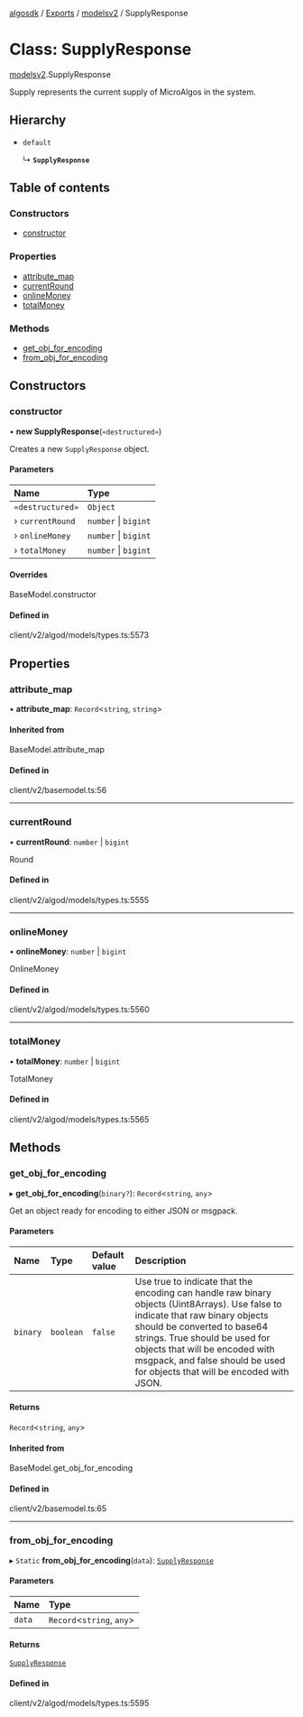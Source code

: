 [algosdk](../README.md) / [Exports](../modules.md) / [modelsv2](../modules/modelsv2.md) / SupplyResponse

# Class: SupplyResponse

[modelsv2](../modules/modelsv2.md).SupplyResponse

Supply represents the current supply of MicroAlgos in the system.

## Hierarchy

- `default`

  ↳ **`SupplyResponse`**

## Table of contents

### Constructors

- [constructor](modelsv2.SupplyResponse.md#constructor)

### Properties

- [attribute\_map](modelsv2.SupplyResponse.md#attribute_map)
- [currentRound](modelsv2.SupplyResponse.md#currentround)
- [onlineMoney](modelsv2.SupplyResponse.md#onlinemoney)
- [totalMoney](modelsv2.SupplyResponse.md#totalmoney)

### Methods

- [get\_obj\_for\_encoding](modelsv2.SupplyResponse.md#get_obj_for_encoding)
- [from\_obj\_for\_encoding](modelsv2.SupplyResponse.md#from_obj_for_encoding)

## Constructors

### constructor

• **new SupplyResponse**(`«destructured»`)

Creates a new `SupplyResponse` object.

#### Parameters

| Name | Type |
| :------ | :------ |
| `«destructured»` | `Object` |
| › `currentRound` | `number` \| `bigint` |
| › `onlineMoney` | `number` \| `bigint` |
| › `totalMoney` | `number` \| `bigint` |

#### Overrides

BaseModel.constructor

#### Defined in

client/v2/algod/models/types.ts:5573

## Properties

### attribute\_map

• **attribute\_map**: `Record`\<`string`, `string`\>

#### Inherited from

BaseModel.attribute\_map

#### Defined in

client/v2/basemodel.ts:56

___

### currentRound

• **currentRound**: `number` \| `bigint`

Round

#### Defined in

client/v2/algod/models/types.ts:5555

___

### onlineMoney

• **onlineMoney**: `number` \| `bigint`

OnlineMoney

#### Defined in

client/v2/algod/models/types.ts:5560

___

### totalMoney

• **totalMoney**: `number` \| `bigint`

TotalMoney

#### Defined in

client/v2/algod/models/types.ts:5565

## Methods

### get\_obj\_for\_encoding

▸ **get_obj_for_encoding**(`binary?`): `Record`\<`string`, `any`\>

Get an object ready for encoding to either JSON or msgpack.

#### Parameters

| Name | Type | Default value | Description |
| :------ | :------ | :------ | :------ |
| `binary` | `boolean` | `false` | Use true to indicate that the encoding can handle raw binary objects (Uint8Arrays). Use false to indicate that raw binary objects should be converted to base64 strings. True should be used for objects that will be encoded with msgpack, and false should be used for objects that will be encoded with JSON. |

#### Returns

`Record`\<`string`, `any`\>

#### Inherited from

BaseModel.get\_obj\_for\_encoding

#### Defined in

client/v2/basemodel.ts:65

___

### from\_obj\_for\_encoding

▸ `Static` **from_obj_for_encoding**(`data`): [`SupplyResponse`](modelsv2.SupplyResponse.md)

#### Parameters

| Name | Type |
| :------ | :------ |
| `data` | `Record`\<`string`, `any`\> |

#### Returns

[`SupplyResponse`](modelsv2.SupplyResponse.md)

#### Defined in

client/v2/algod/models/types.ts:5595

